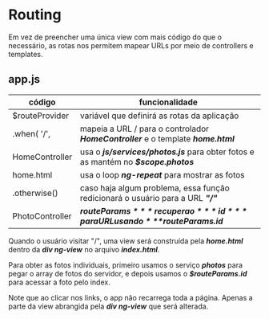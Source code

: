 # Routing

Em vez de preencher uma única view com mais código do que o necessário, as rotas nos permitem mapear URLs por meio de controllers e templates.

## app.js

código         | funcionalidade
---------------|-------
$routeProvider | variável que definirá as rotas da aplicação
.when( '/',    | mapeia a URL / para o controlador ***HomeController*** e o template ***home.html***
HomeController | usa o ***js/services/photos.js*** para obter fotos e as mantém no ***$scope.photos***
home.html      | usa o loop ***ng-repeat*** para mostrar as fotos
.otherwise()   | caso haja algum problema, essa função redicionará o usuário para a URL ***"/"***
PhotoController | ***$routeParams*** recupera o ***id*** para URL usando ***$routeParams.id***

Quando o usuário visitar "/", uma view será construída pela ***home.html*** dentro da ***div ng-view*** no arquivo ***index.html***.

Para obter as fotos individuais, primeiro usamos o serviço ***photos*** para pegar o array de fotos do servidor, e depois usamos o ***$routeParams.id*** para acessar a foto pelo index.

Note que ao clicar nos links, o app não recarrega toda a página. Apenas a parte da view abrangida pela ***div ng-view*** que será alterada.
